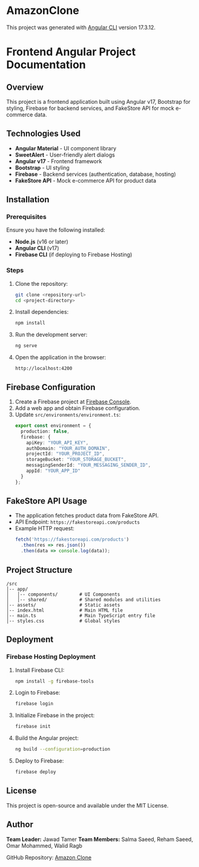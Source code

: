 # AmazonClone

This project was generated with [Angular CLI](https://github.com/angular/angular-cli) version 17.3.12.

# Frontend Angular Project Documentation

## Overview
This project is a frontend application built using Angular v17, Bootstrap for styling, Firebase for backend services, and FakeStore API for mock e-commerce data.

## Technologies Used
- **Angular Material** - UI component library
- **SweetAlert** - User-friendly alert dialogs
- **Angular v17** - Frontend framework
- **Bootstrap** - UI styling
- **Firebase** - Backend services (authentication, database, hosting)
- **FakeStore API** - Mock e-commerce API for product data

## Installation
### Prerequisites
Ensure you have the following installed:
- **Node.js** (v16 or later)
- **Angular CLI** (v17)
- **Firebase CLI** (if deploying to Firebase Hosting)

### Steps
1. Clone the repository:
   ```sh
   git clone <repository-url>
   cd <project-directory>
   ```
2. Install dependencies:
   ```sh
   npm install
   ```
3. Run the development server:
   ```sh
   ng serve
   ```
4. Open the application in the browser:
   ```
   http://localhost:4200
   ```

## Firebase Configuration
1. Create a Firebase project at [Firebase Console](https://console.firebase.google.com/).
2. Add a web app and obtain Firebase configuration.
3. Update `src/environments/environment.ts`:
   ```typescript
   export const environment = {
     production: false,
     firebase: {
       apiKey: "YOUR_API_KEY",
       authDomain: "YOUR_AUTH_DOMAIN",
       projectId: "YOUR_PROJECT_ID",
       storageBucket: "YOUR_STORAGE_BUCKET",
       messagingSenderId: "YOUR_MESSAGING_SENDER_ID",
       appId: "YOUR_APP_ID"
     }
   };
   ```

## FakeStore API Usage
- The application fetches product data from FakeStore API.
- API Endpoint: `https://fakestoreapi.com/products`
- Example HTTP request:
  ```typescript
  fetch('https://fakestoreapi.com/products')
    .then(res => res.json())
    .then(data => console.log(data));
  ```

## Project Structure
```
/src
│-- app/
│   │-- components/        # UI Components
│   │-- shared/            # Shared modules and utilities
│-- assets/                # Static assets
│-- index.html             # Main HTML file
│-- main.ts                # Main TypeScript entry file
│-- styles.css             # Global styles
```

## Deployment
### Firebase Hosting Deployment
1. Install Firebase CLI:
   ```sh
   npm install -g firebase-tools
   ```
2. Login to Firebase:
   ```sh
   firebase login
   ```
3. Initialize Firebase in the project:
   ```sh
   firebase init
   ```
4. Build the Angular project:
   ```sh
   ng build --configuration=production
   ```
5. Deploy to Firebase:
   ```sh
   firebase deploy
   ```

## License
This project is open-source and available under the MIT License.

## Author
**Team Leader:** Jawad Tamer
**Team Members:** Salma Saeed, Reham Saeed, Omar Mohammed, Walid Ragb

GitHub Repository: [Amazon Clone](https://github.com/jawadTamer/Amazon-clone.git)
